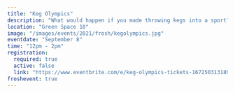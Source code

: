 ```yaml
---
title: "Keg Olympics"
description: "What would happen if you made throwing kegs into a sport? Come join us for Keg Olympics where you can represent your major and compete"
location: "Green Space 18"
image: "/images/events/2021/frosh/kegolympics.jpg"
eventdate: "September 8"
time: "12pm - 2pm"
registration:
  required: true
  active: false
  link: "https://www.eventbrite.com/e/keg-olympics-tickets-167250313189"
froshevent: true
---
```



